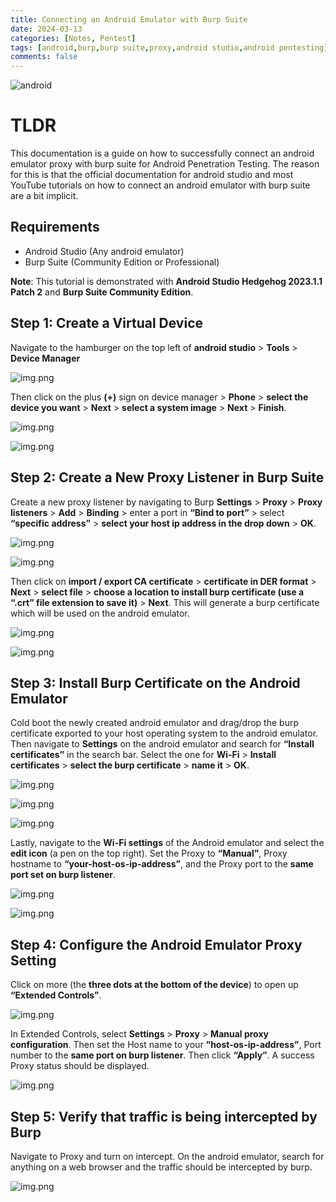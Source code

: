 ```yaml
---
title: Connecting an Android Emulator with Burp Suite
date: 2024-03-13 
categories: [Notes, Pentest]
tags: [android,burp,burp suite,proxy,android studio,android pentesting]
comments: false
---
```


![android](https://images-wixmp-ed30a86b8c4ca887773594c2.wixmp.com/f/5fb6ca6a-45f4-4cb7-9641-7bb8b493257b/d6i5k0j-00197d59-b7a5-4bcc-868b-33624afb3dec.png?token=eyJ0eXAiOiJKV1QiLCJhbGciOiJIUzI1NiJ9.eyJzdWIiOiJ1cm46YXBwOjdlMGQxODg5ODIyNjQzNzNhNWYwZDQxNWVhMGQyNmUwIiwiaXNzIjoidXJuOmFwcDo3ZTBkMTg4OTgyMjY0MzczYTVmMGQ0MTVlYTBkMjZlMCIsIm9iaiI6W1t7InBhdGgiOiJcL2ZcLzVmYjZjYTZhLTQ1ZjQtNGNiNy05NjQxLTdiYjhiNDkzMjU3YlwvZDZpNWswai0wMDE5N2Q1OS1iN2E1LTRiY2MtODY4Yi0zMzYyNGFmYjNkZWMucG5nIn1dXSwiYXVkIjpbInVybjpzZXJ2aWNlOmZpbGUuZG93bmxvYWQiXX0.8Kx9ljGvHdLSQwD4UcaAM9mC9rlaheioDKif0-LvBYM)

# TLDR

This documentation is a guide on how to successfully connect an android emulator proxy with burp suite for 
Android Penetration Testing. The reason for this is that the official documentation for android studio and most 
YouTube tutorials on how to connect an android emulator with burp suite are a bit implicit. 

## Requirements

-	Android Studio (Any android emulator)
-	Burp Suite (Community Edition or Professional)

**Note**: This tutorial is demonstrated with **Android Studio Hedgehog 2023.1.1 Patch 2** and **Burp Suite Community Edition**.
 
## Step 1: Create a Virtual Device

Navigate to the hamburger on the top left of **android studio** > **Tools** > **Device Manager**

![img.png](../assets/img/img.png)

Then click on the plus **(+)** sign on device manager > **Phone** > **select the device you want** > **Next** > **select a system image** > **Next** > **Finish**.

![img.png](../assets/img/img2.png)

![img.png](../assets/img/img3.png)

## Step 2: Create a New Proxy Listener in Burp Suite

Create a new proxy listener by navigating to Burp **Settings** > **Proxy** > **Proxy listeners** > **Add** > **Binding** > enter a port in **“Bind to port”** > select **“specific address”** > **select your host ip address in the drop down** > **OK**. 

![img.png](../assets/img/img4.png)

![img.png](../assets/img/img5.png)

Then click on **import / export CA certificate** > **certificate in DER format** > **Next** > **select file** > **choose a location to install burp certificate (use a “.crt” file extension to save it)** > **Next**. 
This will generate a burp certificate which will be used on the android emulator.

![img.png](../assets/img/img6.png)

![img.png](../assets/img/img7.png)

## Step 3: Install Burp Certificate on the Android Emulator

Cold boot the newly created android emulator and drag/drop the burp certificate exported to your host operating system to the android emulator. 
Then navigate to **Settings** on the android emulator and search for **“Install certificates”** in the search bar. Select the one for **Wi-Fi** > **Install certificates** > **select the burp certificate** > **name it** > **OK**.

![img.png](../assets/img/img8.png)

![img.png](../assets/img/img9.png)

![img.png](../assets/img/img10.png)

Lastly, navigate to the **Wi-Fi settings** of the Android emulator and select the **edit icon** (a pen on the top right). Set the Proxy to **“Manual”**, Proxy hostname to **“your-host-os-ip-address”**, and the Proxy port to the **same port set on burp listener**.

![img.png](../assets/img/img11.png)

![img.png](../assets/img/img12.png)

## Step 4: Configure the Android Emulator Proxy Setting

Click on more (the **three dots at the bottom of the device**) to open up **“Extended Controls”**.

![img.png](../assets/img/img13.png)

In Extended Controls, select **Settings** > **Proxy** > **Manual proxy configuration**. Then set the Host name to your **“host-os-ip-address”**, Port number to the **same port on burp listener**. Then click **“Apply”**. A success Proxy status should be displayed.

![img.png](../assets/img/img14.png)

## Step 5: Verify that traffic is being intercepted by Burp

Navigate to Proxy and turn on intercept. On the android emulator, search for anything on a web browser and the traffic should be intercepted by burp.

![img.png](../assets/img/img15.png)

